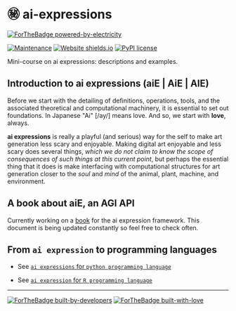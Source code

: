 # :secret: ai-expressions 
[![ForTheBadge powered-by-electricity](http://ForTheBadge.com/images/badges/powered-by-electricity.svg)](http://ForTheBadge.com)

[![Maintenance](https://img.shields.io/badge/Maintained%3F-yes-green.svg)](https://GitHub.com/Naereen/StrapDown.js/graphs/commit-activity)
[![Website shields.io](https://img.shields.io/website-up-down-green-red/http/shields.io.svg)](http://shields.io/)
[![PyPI license](https://img.shields.io/pypi/l/ansicolortags.svg)](https://pypi.python.org/pypi/ansicolortags/)

Mini-course on ai expressions: descriptions and examples.

## Introduction to ai expressions (aiE | AiE | AIE)
Before we start with the detailing of definitions, operations, tools, and the associated theoretical and computational machinery, it is essential to set out foundations. In Japanese "Ai" [/ay/] means love. And so, we start with **love**, always.

**ai expressions** is really a playful (and serious) way for the self to make art generation less scary and enjoyable. Making digital art enjoyable and less scary does several things, _which we do not claim to know the scope of consequences of such things at this current point_, but perhaps the essential thing that it does is make interfacing with computational structures for art generation closer to the _soul_ and _mind_ of the animal, plant, machine, and environment. 

## A book about aiE, an AGI API
Currently working on a [book](https://storage.googleapis.com/root-proposal-1246/ai-expressions/book_ai_expressions.pdf) for the ai expression framework. This document is being updated constantly so feel free to check often.

## From `ai expression` to programming languages

* See [`ai expressions` for `python programming language`](aie.python.md)

* See [`ai expression` for `R programming language`](aie.R.md)

---
[![ForTheBadge built-by-developers](http://ForTheBadge.com/images/badges/built-by-developers.svg)](https://GitHub.com/Naereen/)
[![ForTheBadge built-with-love](http://ForTheBadge.com/images/badges/built-with-love.svg)](https://GitHub.com/Naereen/)
